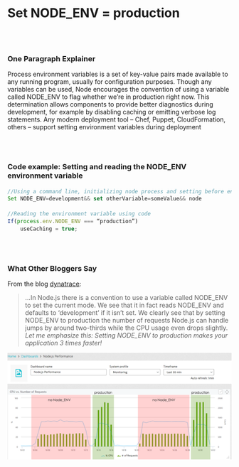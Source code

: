 # Set NODE_ENV = production

<br/><br/>


### One Paragraph Explainer

Process environment variables is a set of key-value pairs made available to any running program, usually for configuration purposes. Though any variables can be used, Node encourages the convention of using a variable called NODE_ENV to flag whether we’re in production right now. This determination allows components to provide better diagnostics during development, for example by disabling caching or emitting verbose log statements. Any modern deployment tool – Chef, Puppet, CloudFormation, others – support setting environment variables during deployment

<br/><br/>


### Code example: Setting and reading the NODE_ENV environment variable

```javascript
//Using a command line, initializing node process and setting before environment variables
Set NODE_ENV=development&& set otherVariable=someValue&& node
 
//Reading the environment variable using code
If(process.env.NODE_ENV === “production”)
    useCaching = true;
```

<br/><br/>


### What Other Bloggers Say
From the blog [dynatrace](https://www.dynatrace.com/blog/the-drastic-effects-of-omitting-node_env-in-your-express-js-applications/): 
> ...In Node.js there is a convention to use a variable called NODE_ENV to set the current mode. We see that it in fact reads NODE_ENV and defaults to ‘development’ if it isn’t set. We clearly see that by setting NODE_ENV to production the number of requests Node.js can handle jumps by around two-thirds while the CPU usage even drops slightly. *Let me emphasize this: Setting NODE_ENV to production makes your application 3 times faster!*


![Set NODE_ENV = production](/assets/images/setnodeenv1.png "Set NODE_ENV = production")

 
<br/><br/>
